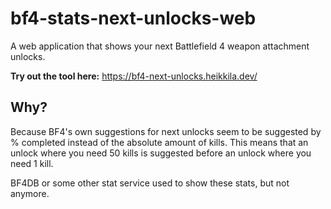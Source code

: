 # bf4-stats-next-unlocks-web

A web application that shows your next Battlefield 4 weapon attachment unlocks.

**Try out the tool here:** https://bf4-next-unlocks.heikkila.dev/

## Why?

Because BF4's own suggestions for next unlocks seem to be suggested by % completed instead of the absolute amount of kills. This means that an unlock where you need 50 kills is suggested before an unlock where you need 1 kill.

BF4DB or some other stat service used to show these stats, but not anymore.
